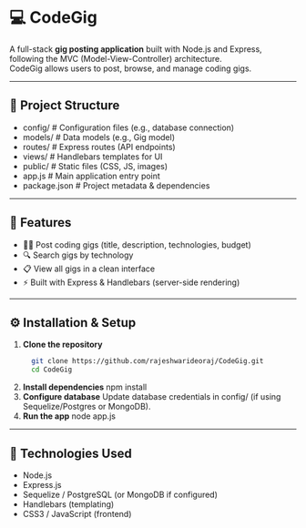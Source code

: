 # 💻 CodeGig

A full-stack **gig posting application** built with Node.js and Express, following the MVC (Model-View-Controller) architecture.  
CodeGig allows users to post, browse, and manage coding gigs.

---

## 📂 Project Structure

- config/          # Configuration files (e.g., database connection)
- models/          # Data models (e.g., Gig model)
- routes/          # Express routes (API endpoints)
- views/           # Handlebars templates for UI
- public/          # Static files (CSS, JS, images)
- app.js           # Main application entry point
- package.json     # Project metadata & dependencies

---

## 🚀 Features

- 👨‍💻 Post coding gigs (title, description, technologies, budget)
- 🔍 Search gigs by technology
- 📋 View all gigs in a clean interface
- ⚡ Built with Express & Handlebars (server-side rendering)

---

## ⚙️ Installation & Setup

1. **Clone the repository**
    ```bash
      git clone https://github.com/rajeshwarideoraj/CodeGig.git
      cd CodeGig
2. **Install dependencies**
    npm install
3. **Configure database**
    Update database credentials in config/ (if using Sequelize/Postgres or MongoDB).
4. **Run the app**
    node app.js

---

## 📌 Technologies Used

- Node.js
- Express.js
- Sequelize / PostgreSQL (or MongoDB if configured)
- Handlebars (templating)
- CSS3 / JavaScript (frontend)

